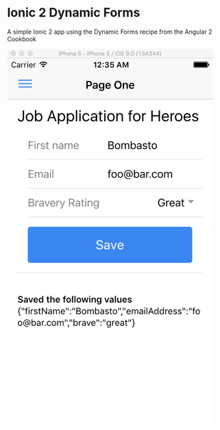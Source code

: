 # Ionic 2 Dynamic Forms
A simple Ionic 2 app using the Dynamic Forms recipe from the Angular 2 Cookbook

[![Dynamic Form Screenshot](https://github.com/szugyi/Ionic2DynamicForms/raw/master/screen.png)](#Screenshot)
